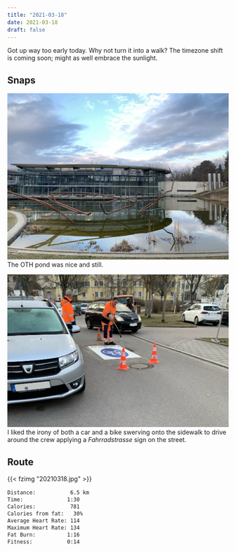 ```yaml
---
title: "2021-03-18"
date: 2021-03-18
draft: false
---
```

Got up way too early today.  Why not turn it into a walk?  The timezone shift is coming soon; might as well embrace the sunlight.

## Snaps

![](pond_IMG_8830.jpg)  
The OTH pond was nice and still.

![](fahrradstrasse_IMG_8832.jpg)  
I liked the irony of both a car and a bike swerving onto the sidewalk to drive around the crew applying a *Fahrradstrasse* sign on the street.

## Route

{{< fzimg "20210318.jpg" >}}  

```
Distance:           6.5 km
Time:              1:30
Calories:           781
Calories from fat:   30%
Average Heart Rate: 114
Maximum Heart Rate: 134
Fat Burn:          1:16
Fitness:           0:14
```
